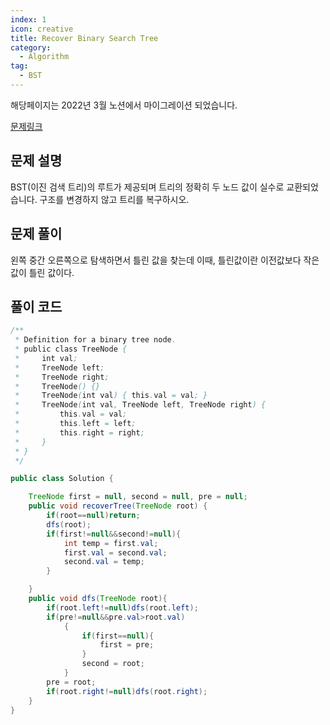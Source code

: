 ```yaml
---
index: 1
icon: creative
title: Recover Binary Search Tree
category:
  - Algorithm
tag:
  - BST
---
```


해당페이지는 2022년 3월 노션에서 마이그레이션 되었습니다.

[문제링크](https://leetcode.com/problems/recover-binary-search-tree/)

## 문제 설명

BST(이진 검색 트리)의 루트가 제공되며 트리의 정확히 두 노드 값이 실수로 교환되었습니다. 구조를 변경하지 않고 트리를 복구하시오.

## 문제 풀이

왼쪽 중간 오른쪽으로 탐색하면서
틀린 값을 찾는데 이때, 틀린값이란 이전값보다 작은값이 틀린 값이다.

## 풀이 코드

```java
/**
 * Definition for a binary tree node.
 * public class TreeNode {
 *     int val;
 *     TreeNode left;
 *     TreeNode right;
 *     TreeNode() {}
 *     TreeNode(int val) { this.val = val; }
 *     TreeNode(int val, TreeNode left, TreeNode right) {
 *         this.val = val;
 *         this.left = left;
 *         this.right = right;
 *     }
 * }
 */

public class Solution {

    TreeNode first = null, second = null, pre = null;
    public void recoverTree(TreeNode root) {
        if(root==null)return;
        dfs(root);
        if(first!=null&&second!=null){
            int temp = first.val;
            first.val = second.val;
            second.val = temp;
        }

    }
    public void dfs(TreeNode root){
        if(root.left!=null)dfs(root.left);
        if(pre!=null&&pre.val>root.val)
            {
                if(first==null){
                    first = pre;
                }
                second = root;
            }
        pre = root;
        if(root.right!=null)dfs(root.right);
    }
}
```

